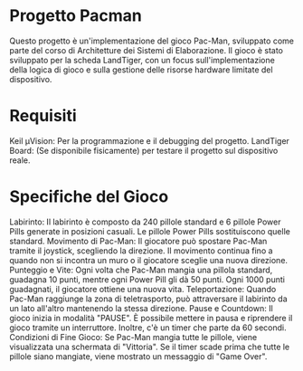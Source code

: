 # Progetto Pacman
Questo progetto è un'implementazione del gioco Pac-Man, sviluppato come parte del corso di Architetture dei Sistemi di Elaborazione. Il gioco è stato sviluppato per la scheda LandTiger, con un focus sull'implementazione della logica di gioco e sulla gestione delle risorse hardware limitate del dispositivo.

# Requisiti
Keil µVision: Per la programmazione e il debugging del progetto.
LandTiger Board: (Se disponibile fisicamente) per testare il progetto sul dispositivo reale.

# Specifiche del Gioco
Labirinto: Il labirinto è composto da 240 pillole standard e 6 pillole Power Pills generate in posizioni casuali. Le pillole Power Pills sostituiscono quelle standard.
Movimento di Pac-Man: Il giocatore può spostare Pac-Man tramite il joystick, scegliendo la direzione. Il movimento continua fino a quando non si incontra un muro o il giocatore sceglie una nuova direzione.
Punteggio e Vite: Ogni volta che Pac-Man mangia una pillola standard, guadagna 10 punti, mentre ogni Power Pill gli dà 50 punti. Ogni 1000 punti guadagnati, il giocatore ottiene una nuova vita.
Teleportazione: Quando Pac-Man raggiunge la zona di teletrasporto, può attraversare il labirinto da un lato all'altro mantenendo la stessa direzione.
Pause e Countdown: Il gioco inizia in modalità "PAUSE". È possibile mettere in pausa e riprendere il gioco tramite un interruttore. Inoltre, c'è un timer che parte da 60 secondi.
Condizioni di Fine Gioco: Se Pac-Man mangia tutte le pillole, viene visualizzata una schermata di "Vittoria". Se il timer scade prima che tutte le pillole siano mangiate, viene mostrato un messaggio di "Game Over".
